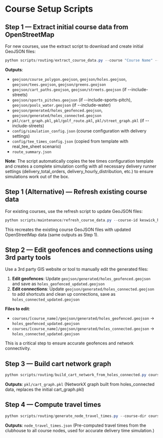 # Course Setup Scripts

## Step 1 — Extract initial course data from OpenStreetMap
For new courses, use the extract script to download and create initial GeoJSON files:
```powershell
python scripts/routing/extract_course_data.py --course "Course Name" --clubhouse-lat LAT --clubhouse-lon LON --include-streets --street-buffer 750 --course-buffer 100 --include-sports-pitch --pitch-radius-yards 200 --include-water --water-radius-yards 200 --output-dir courses/course_name
```

**Outputs**: 
- `geojson/course_polygon.geojson`, `geojson/holes.geojson`, `geojson/tees.geojson`, `geojson/greens.geojson`
- `geojson/cart_paths.geojson`, `geojson/streets.geojson` (if --include-streets)
- `geojson/sports_pitches.geojson` (if --include-sports-pitch), `geojson/pools_water.geojson` (if --include-water)
- `geojson/generated/holes_geofenced.geojson`, `geojson/generated/holes_connected.geojson`
- `pkl/cart_graph.pkl`, `pkl/golf_route.pkl`, `pkl/street_graph.pkl` (if --include-streets)
- `config/simulation_config.json` (course configuration with delivery settings)
- `config/tee_times_config.json` (copied from template with real_tee_sheet scenario)
- `route_summary.json`

**Note**: The script automatically copies the tee times configuration template and creates a complete simulation config with all necessary delivery runner settings (delivery_total_orders, delivery_hourly_distribution, etc.) to ensure simulations work out of the box.

## Step 1 (Alternative) — Refresh existing course data
For existing courses, use the refresh script to update GeoJSON files:
```powershell
python scripts/maintenance/refresh_course_data.py --course-id keswick_hall --radius-km 2.0 --pitch-radius-yards 200 --water-radius-yards 200 --simplify 5
```

This recreates the existing course GeoJSON files with updated OpenStreetMap data (same outputs as Step 1).

## Step 2 — Edit geofences and connections using 3rd party tools
Use a 3rd party GIS website or tool to manually edit the generated files:

1. **Edit geofences**: Update `geojson/generated/holes_geofenced.geojson` and save as `holes_geofenced_updated.geojson`
2. **Edit connections**: Update `geojson/generated/holes_connected.geojson` to add shortcuts and clean up connections, save as `holes_connected_updated.geojson`

**Files to edit**:
- `courses/[course_name]/geojson/generated/holes_geofenced.geojson` → `holes_geofenced_updated.geojson`
- `courses/[course_name]/geojson/generated/holes_connected.geojson` → `holes_connected_updated.geojson`

This is a critical step to ensure accurate geofences and network connectivity.

## Step 3 — Build cart network graph
```powershell
python scripts/routing/build_cart_network_from_holes_connected.py courses/[course_name]
```

**Outputs**: `pkl/cart_graph.pkl` (NetworkX graph built from holes_connected data, replaces the initial cart_graph.pkl)

## Step 4 — Compute travel times
```powershell
python scripts/routing/generate_node_travel_times.py --course-dir courses/[course_name]
```

**Outputs**: `node_travel_times.json` (Pre-computed travel times from the clubhouse to all course nodes, used for accurate delivery time simulation.)